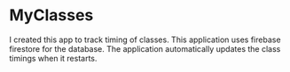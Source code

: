 # MyClasses
I created this app to track timing of classes. This application uses firebase firestore for the database.
The application automatically updates the class timings when it restarts.



